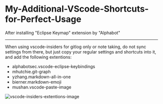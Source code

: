 # My-Additional-VScode-Shortcuts-for-Perfect-Usage

After installing "Eclipse Keymap" extension by "Alphabot"

___

When using vscode-insiders for gitlog only or note taking, do not sync settings from there, but just copy your regular settings and shortcuts into it, and add the following extentions:
- alphabotsec.vscode-eclipse-keybindings
- mhutchie.git-graph
- yzhang.markdown-all-in-one
- bierner.markdown-emoji
- mushan.vscode-paste-image
  
![vscode-insiders-extentions-image](https://github.com/Ortega-Dan/My-Additional-VScode-Shortcuts-for-Perfect-Usage/assets/24926168/4239b13c-2389-411a-98c1-18c6633fa3e0)

